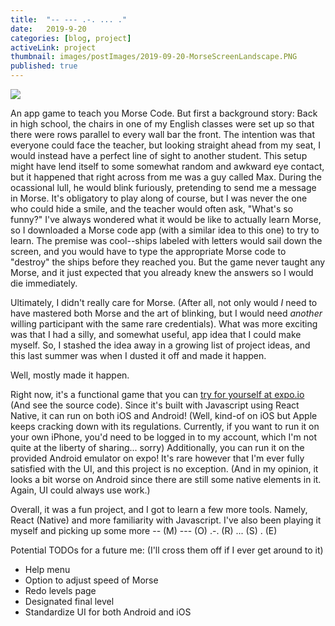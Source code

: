 ```yaml
---
title:  "-- --- .-. ... ."
date:   2019-9-20
categories: [blog, project]
activeLink: project
thumbnail: images/postImages/2019-09-20-MorseScreenLandscape.PNG
published: true
---
```


<div><img src="{{site.baseurl}}/images/postImages/2019-09-20-MorseScreen.PNG"></div>

An app game to teach you Morse Code. But first a background story: Back in high school, the chairs in one of my English classes were set up so that there were rows parallel to every wall bar the front. The intention was that everyone could face the teacher, but looking straight ahead from my seat, I would instead have a perfect line of sight to another student. This setup might have lend itself to some somewhat random and awkward eye contact, but it happened that right across from me was a guy called Max. During the ocassional lull, he would blink furiously, pretending to send me a message in Morse. It's obligatory to play along of course, but I was never the one who could hide a smile, and the teacher would often ask, "What's so funny?" I've always wondered what it would be like to actually learn Morse, so I downloaded a Morse code app (with a similar idea to this one) to try to learn. The premise was cool--ships labeled with letters would sail down the screen, and you would have to type the appropriate Morse code to "destroy" the ships before they reached you. But the game never taught any Morse, and it just expected that you already knew the answers so I would die immediately.

Ultimately, I didn't really care for Morse. (After all, not only would _I_ need to have mastered both Morse and the art of blinking, but I would need _another_ willing participant with the same rare credentials). What was more exciting was that I had a silly, and somewhat useful, app idea that I could make myself. So, I stashed the idea away in a growing list of project ideas, and this last summer was when I dusted it off and made it happen.

Well, mostly made it happen.

Right now, it's a functional game that you can [try for yourself at expo.io](expo.io/@artliu/learn-morse) (And see the source code). Since it's built with Javascript using React Native, it can run on both iOS and Android! (Well, kind-of on iOS but Apple keeps cracking down with its regulations. Currently, if you want to run it on your own iPhone, you'd need to be logged in to my account, which I'm not quite at the liberty of sharing... sorry) Additionally, you can run it on the provided Android emulator on expo! It's rare however that I'm ever fully satisfied with the UI, and this project is no exception. (And in my opinion, it looks a bit worse on Android since there are still some native elements in it. Again, UI could always use work.)

Overall, it was a fun project, and I got to learn a few more tools. Namely, React (Native) and more familiarity with Javascript. I've also been playing it myself and picking up some more -- (M) --- (O) .-. (R) ... (S) . (E)


Potential TODOs for a future me: (I'll cross them off if I ever get around to it)
* Help menu
* Option to adjust speed of Morse
* Redo levels page
* Designated final level
* Standardize UI for both Android and iOS